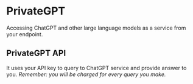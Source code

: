 # PrivateGPT
Accessing ChatGPT and other large language models as a service from your endpoint.

## PrivateGPT API
It uses your API key to query to ChatGPT service and provide answer to you. _Remember: you will be charged for every query you make._

